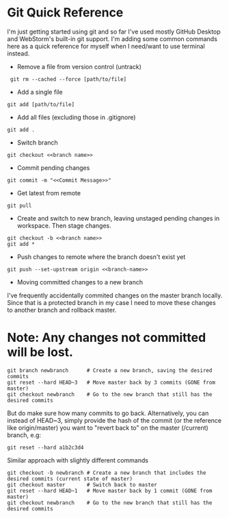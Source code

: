# Git Quick Reference
I'm just getting started using git and so far I've used mostly 
GitHub Desktop and WebStorm's built-in git support. I'm adding some 
common commands here as a quick reference for myself when I need/want
to use terminal instead.

* Remove a file from version control (untrack)
```git
 git rm --cached --force [path/to/file]
```
* Add a single file
```git
git add [path/to/file]
```
* Add all files (excluding those in .gitignore)
```git
git add .
```
* Switch branch
```git
git checkout <<branch name>>
```
* Commit pending changes
```git
git commit -m "<<Commit Message>>"
```
* Get latest from remote
```git
git pull
```
* Create and switch to new branch, leaving unstaged pending changes in workspace. Then stage changes.
```git
git checkout -b <<branch name>>
git add *
```
* Push changes to remote where the branch doesn't exist yet
```git
git push --set-upstream origin <<branch-name>>
```

* Moving committed changes to a new branch

I've frequently accidentally commited changes on the master branch locally. Since that is a protected branch in my case I need to move these changes to another branch and rollback master. 

# Note: Any changes not committed will be lost.
```git
git branch newbranch      # Create a new branch, saving the desired commits
git reset --hard HEAD~3   # Move master back by 3 commits (GONE from master)
git checkout newbranch    # Go to the new branch that still has the desired commits
```
But do make sure how many commits to go back. Alternatively, you can instead of HEAD~3, simply provide the hash of the commit (or the reference like origin/master) you want to "revert back to" on the master (/current) branch, e.g:
```git
git reset --hard a1b2c3d4
```
Similar approach with slightly different commands
```git
git checkout -b newbranch # Create a new branch that includes the desired commits (current state of master)
git checkout master       # Switch back to master
git reset --hard HEAD~1   # Move master back by 1 commit (GONE from master)
git checkout newbranch    # Go to the new branch that still has the desired commits
```
